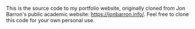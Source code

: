 This is the source code to my portfolio website, originally cloned from Jon Barron's public academic website: https://jonbarron.info/. Feel free to clone this code for your own personal use.